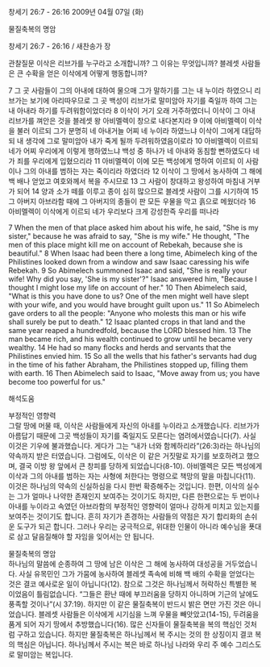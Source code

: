 창세기 26:7 - 26:16 
2009년 04월 07일 (화)

물질축복의 명암



창세기 26:7 - 26:16 / 새찬송가  장


관찰질문
이삭은 리브가를 누구라고 소개합니까? 그 이유는 무엇입니까?
블레셋 사람들은 큰 수확을 얻은 이삭에게 어떻게 행동합니까?

7 그 곳 사람들이 그의 아내에 대하여 물으매 그가 말하기를 그는 내 누이라 하였으니 리브가는 보기에 아리따우므로 그 곳 백성이 리브가로 말미암아 자기를 죽일까 하여 그는 내 아내라 하기를 두려워함이었더라 8 이삭이 거기 오래 거주하였더니 이삭이 그 아내 리브가를 껴안은 것을 블레셋 왕 아비멜렉이 창으로 내다본지라 
9 이에 아비멜렉이 이삭을 불러 이르되 그가 분명히 네 아내거늘 어찌 네 누이라 하였느냐 이삭이 그에게 대답하되 내 생각에 그로 말미암아 내가 죽게 될까 두려워하였음이로라 10 아비멜렉이 이르되 네가 어찌 우리에게 이렇게 행하였느냐 백성 중 하나가 네 아내와 동침할 뻔하였도다 네가 죄를 우리에게 입혔으리라 11 아비멜렉이 이에 모든 백성에게 명하여 이르되 이 사람이나 그의 아내를 범하는 자는 죽이리라 하였더라 12 이삭이 그 땅에서 농사하여 그 해에 백 배나 얻었고 여호와께서 복을 주시므로 13 그 사람이 창대하고 왕성하여 마침내 거부가 되어 14 양과 소가 떼를 이루고 종이 심히 많으므로 블레셋 사람이 그를 시기하여 15 그 아버지 아브라함 때에 그 아버지의 종들이 판 모든 우물을 막고 흙으로 메웠더라 16 아비멜렉이 이삭에게 이르되 네가 우리보다 크게 강성한즉 우리를 떠나라  

7 When the men of that place asked him about his wife, he said, "She is my sister," because he was afraid to say, "She is my wife." He thought, "The men of this place might kill me on account of Rebekah, because she is beautiful." 8 When Isaac had been there a long time, Abimelech king of the Philistines looked down from a window and saw Isaac caressing his wife Rebekah. 9 So Abimelech summoned Isaac and said, "She is really your wife! Why did you say, 'She is my sister'?" Isaac answered him, "Because I thought I might lose my life on account of her." 10 Then Abimelech said, "What is this you have done to us? One of the men might well have slept with your wife, and you would have brought guilt upon us." 11 So Abimelech gave orders to all the people: "Anyone who molests this man or his wife shall surely be put to death." 12 Isaac planted crops in that land and the same year reaped a hundredfold, because the LORD blessed him. 13 The man became rich, and his wealth continued to grow until he became very wealthy. 14 He had so many flocks and herds and servants that the Philistines envied him. 15 So all the wells that his father's servants had dug in the time of his father Abraham, the Philistines stopped up, filling them with earth. 16 Then Abimelech said to Isaac, "Move away from us; you have become too powerful for us."

해석도움





부정적인 영향력  
그랄 땅에 머물 때, 이삭은 사람들에게 자신의 아내를 누이라고 소개했습니다. 리브가가 아름답기 때문에 그곳 백성들이 자기를 죽일지도 모른다는 염려에서였습니다(7). 사실 이것은 기우에 불과했습니다. 게다가 그는 “내가 너와 함께하리라”(26:3)라는 하나님의 약속까지 받은 터였습니다. 그럼에도, 이삭은 이 같은 거짓말로 자기를 보호하려고 했으며, 결국 이방 왕 앞에서 큰 창피를 당하게 되었습니다(8-10). 아비멜렉은 모든 백성에게 이삭과 그의 아내를 범하는 자는 사형에 처한다는 명령으로 책망의 말을 마칩니다(11). 이것은 하나님의 약속의 신실하심을 다시 한번 확증해주는 것입니다. 한편, 이삭의 실수는 그가 얼마나 나약한 존재인지 보여주는 것이기도 하지만, 다른 한편으로는 두 번이나 아내를 누이라고 속였던 아브라함의 부정적인 영향력이 얼마나 강하게 미치고 있는지를 보여주는 것이기도 합니다. 흔히 자기가 존경하는 사람들의 약점은 자기 합리화의 손쉬운 도구가 되곤 합니다. 그러나 우리는 궁극적으로, 위대한 인물이 아니라 예수님을 푯대로 삼고 달음질해야 할 자임을 잊어서는 안 됩니다.   

물질축복의 명암  
하나님의 말씀에 순종하여 그 땅에 남은 이삭은 그 해에 농사하여 대성공을 거두었습니다. 사실 유목민인 그가 가뭄에 농사하여 블레셋 족속에 비해 백 배의 수확을 얻었다는 것은 결코 예사로운 일이 아닙니다(12). 참으로 그것은 하나님께서 허락하신 특별한 복이었음이 틀림없습니다. “그들은 환난 때에 부끄러움을 당하지 아니하며 기근의 날에도 풍족할 것이나”(시 37:19). 하지만 이 같은 물질축복이 반드시 밝은 면만 가진 것은 아니었습니다. 블레셋 사람들은 이삭에게 시기심을 느껴 우물을 빼앗았고(14-15), 두려움을 품게 되어 자기 땅에서 추방했습니다(16). 많은 신자들이 물질축복을 복의 핵심인 것처럼 구하고 있습니다. 하지만 물질축복은 하나님께서 복 주시는 것의 한 상징이지 결코 복의 핵심은 아닙니다. 하나님께서 주시는 복은 바로 하나님 나라와 우리 주 예수 그리스도로 말미암는 복입니다.